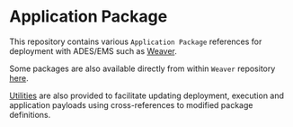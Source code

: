 # Application Package

This repository contains various `Application Package` references for deployment with ADES/EMS such as [Weaver][weaver].

Some packages are also available directly from within `Weaver` repository [here][weaver-pkg].


[Utilities](./tools) are also provided to facilitate updating deployment, execution and application payloads using
cross-references to modified package definitions.

[weaver]: https://github.com/crim-ca/weaver
[weaver-pkg]: https://github.com/crim-ca/weaver/tree/master/tests/functional/application-packages
